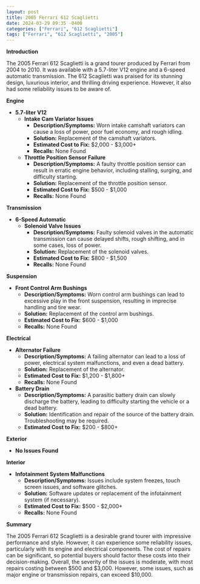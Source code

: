 ```yaml
---
layout: post
title: 2005 Ferrari 612 Scaglietti
date: 2024-03-29 09:35 -0400
categories: ["Ferrari", "612 Scaglietti"]
tags: ["Ferrari", "612 Scaglietti", "2005"]
---
```

**Introduction**

The 2005 Ferrari 612 Scaglietti is a grand tourer produced by Ferrari from 2004 to 2010. It was available with a 5.7-liter V12 engine and a 6-speed automatic transmission. The 612 Scaglietti was praised for its stunning design, luxurious interior, and thrilling driving experience. However, it also had some reliability issues to be aware of.

**Engine**

* **5.7-liter V12**
    * **Intake Cam Variator Issues**
        * **Description/Symptoms:** Worn intake camshaft variators can cause a loss of power, poor fuel economy, and rough idling.
        * **Solution:** Replacement of the camshaft variators.
        * **Estimated Cost to Fix:** $2,000 - $3,000+
        * **Recalls:** None Found
    * **Throttle Position Sensor Failure**
        * **Description/Symptoms:** A faulty throttle position sensor can result in erratic engine behavior, including stalling, surging, and difficulty starting.
        * **Solution:** Replacement of the throttle position sensor.
        * **Estimated Cost to Fix:** $500 - $1,000
        * **Recalls:** None Found

**Transmission**

* **6-Speed Automatic**
    * **Solenoid Valve Issues**
        * **Description/Symptoms:** Faulty solenoid valves in the automatic transmission can cause delayed shifts, rough shifting, and in some cases, loss of power.
        * **Solution:** Replacement of the solenoid valves.
        * **Estimated Cost to Fix:** $800 - $1,500
        * **Recalls:** None Found

**Suspension**

* **Front Control Arm Bushings**
    * **Description/Symptoms:** Worn control arm bushings can lead to excessive play in the front suspension, resulting in imprecise handling and tire wear.
    * **Solution:** Replacement of the control arm bushings.
    * **Estimated Cost to Fix:** $600 - $1,000
    * **Recalls:** None Found

**Electrical**

* **Alternator Failure**
    * **Description/Symptoms:** A failing alternator can lead to a loss of power, electrical system malfunctions, and even a dead battery.
    * **Solution:** Replacement of the alternator.
    * **Estimated Cost to Fix:** $1,200 - $1,800+
    * **Recalls:** None Found
* **Battery Drain**
    * **Description/Symptoms:** A parasitic battery drain can slowly discharge the battery, leading to difficulty starting the vehicle or a dead battery.
    * **Solution:** Identification and repair of the source of the battery drain. Troubleshooting may be required.
    * **Estimated Cost to Fix:** $200 - $800+

**Exterior**

* **No Issues Found**

**Interior**

* **Infotainment System Malfunctions**
    * **Description/Symptoms:** Issues include system freezes, touch screen issues, and software glitches.
    * **Solution:** Software updates or replacement of the infotainment system (if necessary).
    * **Estimated Cost to Fix:** $500 - $2,000+
    * **Recalls:** None Found

**Summary**

The 2005 Ferrari 612 Scaglietti is a desirable grand tourer with impressive performance and style. However, it can experience some reliability issues, particularly with its engine and electrical components. The cost of repairs can be significant, so potential buyers should factor these costs into their decision-making. Overall, the severity of the issues is moderate, with most repairs costing between $500 and $3,000. However, some issues, such as major engine or transmission repairs, can exceed $10,000.
